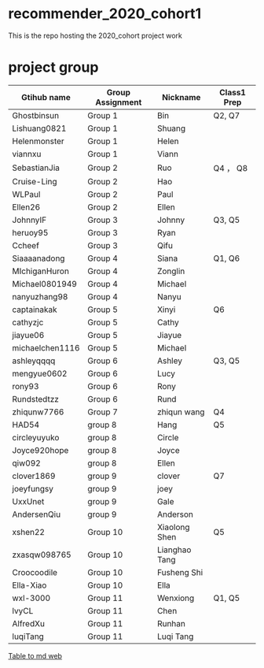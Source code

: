 # recommender_2020_cohort1
This is the repo hosting the 2020_cohort project work

# project group
| Gtihub name     | Group Assignment | Nickname      | Class1 Prep |
| --------------- | ---------------- | ------------- | ----------- |
| Ghostbinsun     | Group 1          | Bin           | Q2, Q7      |
| Lishuang0821    | Group 1          | Shuang        |
| Helenmonster    | Group 1          | Helen             |
| viannxu         | Group 1          | Viann         |
| SebastianJia    | Group 2          | Ruo           | Q4 ， Q8     |
| Cruise-Ling     | Group 2          | Hao           |
| WLPaul          | Group 2          | Paul          |
| Ellen26         | Group 2          | Ellen         |
| JohnnyIF        | Group 3          | Johnny        | Q3, Q5      |
| heruoy95        | Group 3          | Ryan          |
| Ccheef          | Group 3          | Qifu          |
| Siaaaanadong    | Group 4          | Siana         | Q1, Q6      |
| MIchiganHuron   | Group 4          | Zonglin       |
| Michael0801949  | Group 4          | Michael       |
| nanyuzhang98    | Group 4          | Nanyu         |             |
| captainakak     | Group 5          | Xinyi         | Q6          |
| cathyzjc        | Group 5          | Cathy         |
| jiayue06        | Group 5          | Jiayue        |
| michaelchen1116 | Group 5          | Michael       |
| ashleyqqqq      | Group 6          | Ashley        | Q3, Q5      |
| mengyue0602     | Group 6          | Lucy          |
| rony93          | Group 6          | Rony          |
| Rundstedtzz     | Group 6          | Rund          |
| zhiqunw7766     | Group 7          | zhiqun wang   | Q4          |
| HAD54           | group 8          | Hang          | Q5          |
| circleyuyuko    | group 8          | Circle        |
| Joyce920hope    | group 8          | Joyce         |
| qiw092          | group 8          | Ellen         |
| clover1869      | group 9          | clover        | Q7          |
| joeyfungsy      | group 9          | joey          |
| UxxUnet         | group 9          | Gale          |
| AndersenQiu     | group 9          | Anderson      |
| xshen22         | Group 10         | Xiaolong Shen | Q5          |
| zxasqw098765    | Group 10         | Lianghao Tang |
| Croocoodile     | Group 10         | Fusheng Shi   |
| Ella-Xiao       | Group 10         | Ella          |
| wxl-3000        | Group 11         | Wenxiong      | Q1, Q5      |
| lvyCL           | Group 11         | Chen          |
| AlfredXu        | Group 11         | Runhan        |
| luqiTang        | Group 11         | Luqi Tang     |


[Table to md web](https://tabletomarkdown.com/convert-spreadsheet-to-markdown/)
